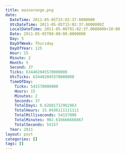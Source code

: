 ```yaml
---
title: mainorange.png
date:
  DateTime: 2011-05-05T15:02:37.0000000
  UtcDateTime: 2011-05-05T15:02:37.0000000Z
  LocalDateTime: 2011-05-06T01:02:37.0000000+10:00
  Date: 2011-05-05T00:00:00.0000000
  Day: 5
  DayOfWeek: Thursday
  DayOfYear: 125
  Hour: 15
  Minute: 2
  Month: 5
  Second: 37
  Ticks: 634402045570000000
  UtcTicks: 634402045570000000
  TimeOfDay:
    Ticks: 541570000000
    Hours: 15
    Minutes: 2
    Seconds: 37
    TotalDays: 0.62681712962963
    TotalHours: 15.0436111111111
    TotalMilliseconds: 54157000
    TotalMinutes: 902.616666666667
    TotalSeconds: 54157
  Year: 2011
layout: post
categories: []
tags: []
---
```


